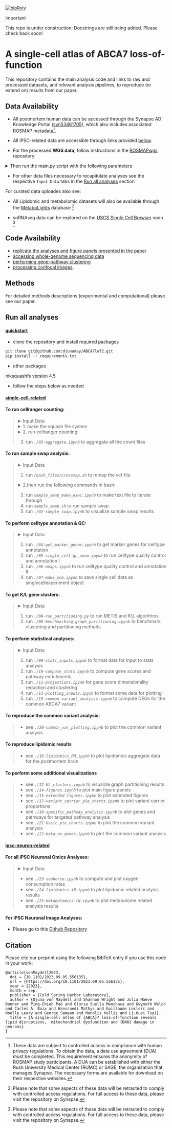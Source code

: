[![bioRxiv](https://img.shields.io/badge/bioRxiv-202023.09.05-b31b1b.svg?style=flat-square)](https://www.biorxiv.org/content/10.1101/2023.09.05.556135v1)

> [!IMPORTANT]  
> This repo is under construction; Docstrings are still being added. Please check back soon!

# A single-cell atlas of ABCA7 loss-of-function 

This repository contains the main analysis code and links to raw and processed datasets, and relevant analysis pipelines, to reproduce (or extend on) results from our paper.  

## Data Availability

- All postmortem human data can be accessed through the Synapse AD Knowledge Portal ([syn53461705](https://www.synapse.org/#!Synapse:syn53461705)), which also includes associated ROSMAP metadata[^1]. 

- All iPSC-related data are accessible through links provided [below](#ipsc-neuron-related). 

- For the processed **WGS data**, follow instructions in the [ROSMAPwgs](https://github.com/djunamay/ROSMAPwgs) repository

<details>
<summary>Then run the main.py script with the following parameters</summary>
```bash
python main.py --outdir './raw_data/ROSMAP_WGS' --username <USERNAME> --pw <PASSWORD> --gene_list "['SORL1', 'TREM2', 'ABCA7', 'ATP8B4', 'ABCA1', 'ADAM10']" --extension 'recalibrated_variants.vcf.gz' --extract_HIGHandMED_annotations False --download True
python main.py --outdir './raw_data/ROSMAP_WGS' --username <USERNAME> --pw <PASSWORD> --gene_list "['SORL1', 'TREM2', 'ABCA7', 'ATP8B4', 'ABCA1', 'ADAM10']" --extension 'annotated.coding.txt' --extract_HIGHandMED_annotations False --download True
> python main.py --outdir './raw_data/ROSMAP_WGS' --gene_list "['SORL1', 'TREM2', 'ABCA7', 'ATP8B4', 'ABCA1', 'ADAM10']" --extract_HIGHandMED_annotations True --download False
```
</details>


- For other data files necessary to recapitulate analyses see the respective `Input Data` tabs in the [Run all analyses](#run-all-analyses) section

For curated data uploades also see:

- All Lipidomic and metabolomic datasets will also be available through the [MetaboLights](https://www.ebi.ac.uk/metabolights/index) database [^2]

- snRNAseq data can be explored on the [USCS Single Cell Browser](https://cells.ucsc.edu/) soon [^2]


[^1]: These data are subject to controlled access in compliance with human privacy regulations. To obtain the data, a data use agreement (DUA) must be completed. This requirement ensures the anonymity of ROSMAP study participants. A DUA can be established with either the Rush University Medical Center (RUMC) or SAGE, the organization that manages Synapse. The necessary forms are available for download on their respective websites. 
[^2]: Please note that some aspects of these data will be retracted to comply with controlled access regulations. For full access to these data, please visit the repository on Synapse. 

## Code Availability

- [replicate the analyses and figure panels presented in the paper](#run-all-analyses)
- [accessing whole-genome sequencing data](https://github.com/djunamay/ROSMAPwgs)
- [performing gene-pathway clustering](https://github.com/djunamay/geneclusters)
- [processing confocal images](https://github.com/djunamay/confocalQuant).

## Methods

For detailed methods descriptions (experimental and computational) please see our paper.

## Run all analyses

#### <u>quickstart</u>

- clone the repository and install required packages

```bash
git clone git@github.com:djunamay/ABCA7lof2.git
pip install -r requirements.txt
```

- other packages

mksquashfs version 4.5

- follow the steps below as needed

#### <u>single-cell-related</u>

#### To run cellranger counting:
> <details>
> <summary>Input Data</summary>
>
> [Download FASTQ files here](https://www.synapse.org/#!Synapse:syn53461705)    
> </details>
>
> <details>
> <summary>1. make the squash file system</summary>
>
> ```bash
> # Make the squash file systems 
> mksquashfs */fastqs/10x-4819F batch_4819F.sqsh # or modify the cellranger_count.sh script to run without the squash file system
> mksquashfs */fastqs/10x-4826F batch_4826F.sqsh
> mksquashfs */fastqs/171013Tsa 171013Tsa.sqsh
> ```
> </details>
>
> <details>
> <summary>2. run cellranger counting</summary>
>
> ```bash
> # count the FASTQ files:
> sbatch --array 1-42 */bash_files/cellranger_count.sh
> */bash_files/check_success.sh # iterate over all logs and check whether pipeline was successful before moving to aggregation
> ```
> </details>
>
> 3. run *`./03-aggregate.ipynb`* to aggregate all the count files

#### To run sample swap analysis:
>
> <details>
> <summary>Input Data</summary>
>
> See sections **`To run cellranger counting:`**  and **`Data Availability`** above to get BAM files and WGS data.
> </details>
>
> 1. run *`/bash_files/crossmap.sh`* to remap the vcf file
>
> <details>
> <summary>2.then run the following commands in bash:</summary>
> 
> ```bash
> */htslib-1.10.2/bgzip out.hg38.vcf --threads 20 # compress with bgzip
> */bcftools sort out.hg38.vcf.gz -o out.hg38.sorted.vcf.gz # sort the vcf file 
> */htslib-1.10.2/tabix -p vcf out.hg38.sorted.vcf.gz # then generate the corresponding tabix file 
> */bcftools annotate --rename-chrs chr_name_conv.txt out.hg38.sorted.vcf.gz -Oz -o out.hg38.sorted.ChrNamed.vcf.gz --threads 40
> *htslib-1.10.2/tabix -p vcf out.hg38.sorted.ChrNamed.vcf.gz # then generate the corresponding tabix file 
>```
> </details>
>
> 3. run *`sample_swap_make_exec.ipynb`* to make text file to iterate through 
> 4. run *`sample_swap.sh`* to run sample swap 
> 5. run *`./02-sample_swap.ipynb`* to visualize sample swap results 

#### To perform celltype annotation & QC:
> <details>
> <summary>Input Data</summary>
>
> [Download the full aggregated counts matrix, rowData, and colData here](https://www.synapse.org/#!Synapse:syn53461705)    
> </details>
>
> 1. run *`./04-get_marker_genes.ipynb`* to get marker genes for celltype annotation 
> 2. run *`./05-single_cell_qc_anno.ipynb`* to run celltype quality control and annotation I 
> 3. run *`./06-umaps.ipynb`* to run celltype quality control and annotation II 
> 4. run *`./07-make_sce.ipynb`* to save single cell data as singlecellexperiment object 
    
#### To get K/L gene clusters:
> <details>
> <summary>Input Data</summary>
>
> [Download all the necessary input data through figshare] (coming soon)
> </details>
>
> 1. run *`./08-run_partitioning.py`* to run METIS and K\L algorithms 
> 2. run *`./08-benchmarking_graph_partitioning.ipynb`* to benchmark clustering and partitioning methods

#### To perform statistical analyses:
> <details>
> <summary>Input Data</summary>
>
> [Download the full annotated and QCed counts matrix, rowData, and colData here](https://www.synapse.org/#!Synapse:syn53461705) 
>
> [Or download redacted versions (censored patient metadata) through the UCSC Single Cell Browser (coming soon)]
> </details>
>
> 1. run *`./09-stats_inputs.ipynb`* to format data for input to stats analysis 
> 2. run *`./10-compute_stats.ipynb`* to compute gene scores and pathway enrichments 
> 3. run *`./11-projections.ipynb`* for gene score dimensionality reduction and clustering 
> 4. run *`./13-plotting_inputs.ipynb`* to format some data for plotting 
> 5. run *`./19-common_variant_analysis.ipynb`* to compute DEGs for the common ABCA7 variant

#### To reproduce the common variant analysis:
> - see *`./20-common_var_plotting.ipynb`* to plot the common variant analysis

#### To reproduce lipidomic results
> - see *`./16-lipidomics_PM.ipynb`* to plot lipidomics aggregate data for the postmortem brain

#### To perform some additional visualizations
> - see *`./12-KL_clusters.ipynb`* to visualize graph partitioning results 
> - see *`./14-figures.ipynb`* to plot main figure panels 
> - see *`./15-extended-figures.ipynb`* to plot extended figures
> - see *`./17-variant_carrier_pie_charts.ipynb`* to plot variant carrier proportions
> - see *`./18-specific_pathway_analysis.ipynb`* to plot genes and pathways for targeted pathway analysis
> - see *`./21-basic_pie_charts.ipynb`* to plot the common variant analysis
> - see *`./22-beta_ox_genes.ipynb`* to plot the common variant analysis

#### <u>ipsc-neuron-related</u>

#### For all iPSC Neuronal Omics Analyses:
> <details>
> <summary>Input Data</summary>
> [Download all the necessary input data through figshare] (coming soon)
> </details>  
>
> - see *`./23-seahorse.ipynb`* to compute and plot oxygen consumption rates 
> - see *`./24-lipidomics-iN.ipynb`* to plot lipidomic related analysis results
> - see *`./25-metabolomics-iN.ipynb`* to plot metabolome related analysis results

#### For iPSC Neuronal Image Analyses:

- Please go to this [Github Repository](https://github.com/djunamay/confocalQuant)
    

## Citation
Please cite our preprint using the following BibTeX entry if you use this code in your work:
```
@article{vonMaydell2023,
  doi = {10.1101/2023.09.05.556135},
  url = {https://doi.org/10.1101/2023.09.05.556135},
  year = {2023},
  month = sep,
  publisher = {Cold Spring Harbor Laboratory},
  author = {Djuna von Maydell and Shannon Wright and Julia Maeve Bonner and Ping-Chieh Pao and Gloria Suella Menchaca and Gwyneth Welch and Carles A. Boix and Hansruedi Mathys and Guillaume Leclerc and Noelle Leary and George Samaan and Manolis Kellis and Li-Huei Tsai},
  title = {A single-cell atlas of {ABCA}7 loss-of-function reveals lipid disruptions,  mitochondrial dysfunction and {DNA} damage in neurons}
}
```

    
